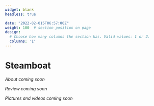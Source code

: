 ```yaml
---
widget: blank
headless: true

date: "2022-02-015T06:57:00Z"
weight: 100  # section position on page
design:
  # Choose how many columns the section has. Valid values: 1 or 2.
  columns: '1'
---
```


# Steamboat
*About coming soon*

*Review coming soon*

*Pictures and videos coming soon*



